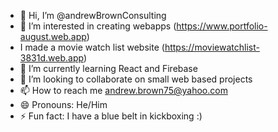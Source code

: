 - 👋 Hi, I’m @andrewBrownConsulting
- 👀 I’m interested in creating webapps (https://www.portfolio-august.web.app)
- I made a movie watch list website (https://moviewatchlist-3831d.web.app)
- 🌱 I’m currently learning React and Firebase
- 💞️ I’m looking to collaborate on small web based projects
- 📫 How to reach me andrew.brown75@yahoo.com
- 😄 Pronouns: He/Him
- ⚡ Fun fact: I have a blue belt in kickboxing :)

<!---
andrewBrownConsulting/andrewBrownConsulting is a ✨ special ✨ repository because its `README.md` (this file) appears on your GitHub profile.
You can click the Preview link to take a look at your changes.
--->

